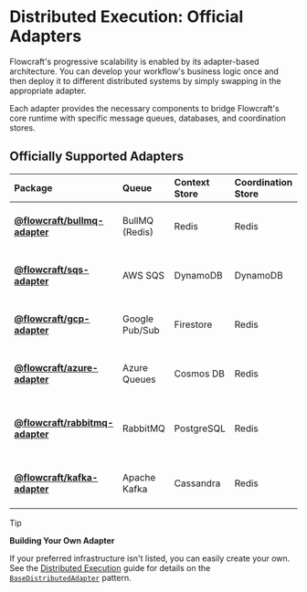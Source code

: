 # Distributed Execution: Official Adapters

Flowcraft's progressive scalability is enabled by its adapter-based architecture. You can develop your workflow's business logic once and then deploy it to different distributed systems by simply swapping in the appropriate adapter.

Each adapter provides the necessary components to bridge Flowcraft's core runtime with specific message queues, databases, and coordination stores.

## Officially Supported Adapters

| Package | Queue | Context Store | Coordination Store | Ideal For |
| :--- | :--- | :--- | :--- | :--- |
| **[@flowcraft/bullmq-adapter](/guide/adapters/bullmq)** | BullMQ (Redis) | Redis | Redis | High-performance, all-in-one Redis stack. |
| **[@flowcraft/sqs-adapter](/guide/adapters/sqs)** | AWS SQS | DynamoDB | DynamoDB | Fully native, serverless-friendly AWS stack. |
| **[@flowcraft/gcp-adapter](/guide/adapters/gcp)** | Google Pub/Sub | Firestore | Redis | Native Google Cloud integration. |
| **[@flowcraft/azure-adapter](/guide/adapters/azure)** | Azure Queues | Cosmos DB | Redis | Native Microsoft Azure integration. |
| **[@flowcraft/rabbitmq-adapter](/guide/adapters/rabbitmq)** | RabbitMQ | PostgreSQL | Redis | Classic, reliable enterprise messaging stack. |
| **[@flowcraft/kafka-adapter](/guide/adapters/kafka)** | Apache Kafka | Cassandra | Redis | Extreme-scale, high-throughput streaming. |

> [!TIP]
> **Building Your Own Adapter**
>
> If your preferred infrastructure isn't listed, you can easily create your own. See the [Distributed Execution](/guide/distributed-execution) guide for details on the [`BaseDistributedAdapter`](/api/distributed-adapter#basedistributedadapter-abstract-class) pattern.
